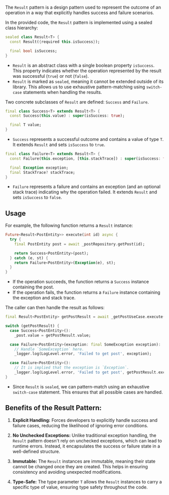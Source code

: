 The `Result` pattern is a design pattern used to represent the outcome of an operation in a way that explicitly handles success and failure scenarios.

In the provided code, the `Result` pattern is implemented using a sealed class hierarchy:

```dart
sealed class Result<T> {
  const Result({required this.isSuccess});

  final bool isSuccess;
}
```

- `Result` is an abstract class with a single boolean property `isSuccess`. This property indicates whether the operation represented by the result was successful (`true`) or not (`false`).
- `Result` is marked as `sealed`, meaning it cannot be extended outside of its library. This allows us to use exhaustive pattern-matching using `switch-case` statements when handling the results.

Two concrete subclasses of `Result` are defined: `Success` and `Failure`.

```dart
final class Success<T> extends Result<T> {
  const Success(this.value) : super(isSuccess: true);

  final T value;
}
```

- `Success` represents a successful outcome and contains a value of type `T`. It extends `Result` and sets `isSuccess` to `true`.

```dart
final class Failure<T> extends Result<T> {
  const Failure(this.exception, [this.stackTrace]) : super(isSuccess: false);

  final Exception exception;
  final StackTrace? stackTrace;
}
```

- `Failure` represents a failure and contains an exception (and an optional stack trace) indicating why the operation failed. It extends `Result` and sets `isSuccess` to `false`.

## Usage

For example, the following function returns a `Result` instance:

```dart
Future<Result<PostEntity>> execute(int id) async {
  try {
    final PostEntity post = await _postRepository.getPost(id);

    return Success<PostEntity>(post);
  } catch (e, st) {
    return Failure<PostEntity>(Exception(e), st);
  }
}
```

- If the operation succeeds, the function returns a `Success` instance containing the post.
- If the operation fails, the function returns a `Failure` instance containing the exception and stack trace.

The caller can then handle the result as follows:

```dart
final Result<PostEntity> getPostResult = await _getPostUseCase.execute(postId);

switch (getPostResult) {
  case Success<PostEntity>():
    _post.value = getPostResult.value;

  case Failure<PostEntity>(exception: final SomeException exception):
    // Handle `SomeException` here.
    _logger.log(LogLevel.error, 'Failed to get post', exception);

  case Failure<PostEntity>():
    // It is implied that the exception is `Exception`.
    _logger.log(LogLevel.error, 'Failed to get post', getPostResult.exception, getPostResult.stackTrace);
}
```

- Since `Result` is `sealed`, we can pattern-match using an exhaustive `switch-case` statement. This ensures that all possible cases are handled.


## Benefits of the Result Pattern:

1. **Explicit Handling:** Forces developers to explicitly handle success and failure cases, reducing the likelihood of ignoring error conditions.

2. **No Unchecked Exceptions:** Unlike traditional exception handling, the `Result` pattern doesn't rely on unchecked exceptions, which can lead to runtime errors. Instead, it encapsulates the success or failure state in a well-defined structure.

3. **Immutable:** The `Result` instances are immutable, meaning their state cannot be changed once they are created. This helps in ensuring consistency and avoiding unexpected modifications.

4. **Type-Safe:** The type parameter `T` allows the `Result` instances to carry a specific type of value, ensuring type safety throughout the code.
